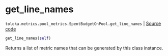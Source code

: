 # get_line_names
`toloka.metrics.pool_metrics.SpentBudgetOnPool.get_line_names` | [Source code](https://github.com/Toloka/toloka-kit/blob/v1.1.3/src/metrics/pool_metrics.py#L356)

```python
get_line_names(self)
```

Returns a list of metric names that can be generated by this class instance.

